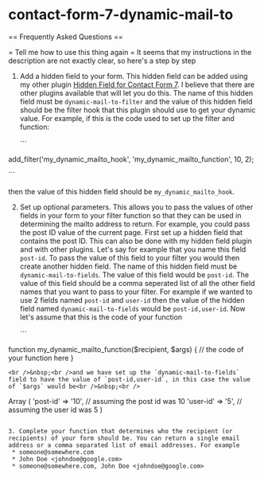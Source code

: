 # contact-form-7-dynamic-mail-to


== Frequently Asked Questions ==

= Tell me how to use this thing again =
It seems that my instructions in the description are not exactly clear, so here's a step by step

1. Add a hidden field to your form. This hidden field can be added using my other plugin [Hidden Field for Contact Form 7](https://wordpress.org/plugins/contact-form-7-simple-hidden-field/). I believe that there are other plugins available that will let you do this. The name of this hidden field must be `dynamic-mail-to-filter` and the value of this hidden field should be the filter hook that this plugin should use to get your dynamic value. For example, if this is the code used to set up the filter and function: <br />&nbsp;<br />```

add_filter('my_dynamic_mailto_hook', 'my_dynamic_mailto_function', 10, 2);

```<br />&nbsp;<br /> then the value of this hidden field should be `my_dynamic_mailto_hook`.

2. Set up optional parameters. This allows you to pass the values of other fields in your form to your filter function so that they can be used in determining the mailto address to return. For example, you could pass the post ID value of the current page. First set up a hidden field that contains the post ID. This can also be done with my hidden field plugin and with other plugins. Let's say for example that you name this field `post-id`. To pass the value of this field to your filter you would then create another hidden field. The name of this hidden field must be `dynamic-mail-to-fields`. The value of this field would be `post-id`. The value of this field should be a comma seperated list of all the other field names that you want to pass to your filter. For example if we wanted to use 2 fields named `post-id` and `user-id` then the value of the hidden field named `dynamic-mail-to-fields` would be `post-id,user-id`. Now let's assume that this is the code of your function <br />&nbsp;<br />```

function my_dynamic_mailto_function($recipient, $args) {
  // the code of your function here
}

```<br />&nbsp;<br />and we have set up the `dynamic-mail-to-fields` field to have the value of `post-id,user-id`, in this case the value of `$args` would be<br />&nbsp;<br />```

Array (
  'post-id' => '10', // assuming the post id was 10
  'user-id' => '5',  // assuming the user id was 5
)

```

3. Complete your function that determines who the recipient (or recipients) of your form should be. You can return a single email address or a comma separated list of email addresses. For example
 * someone@somewhere.com
 * John Doe <johndoe@google.com>
 * someone@somewhere.com, John Doe <johndoe@google.com>